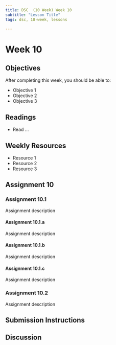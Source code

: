 ```yaml
---
title: DSC  (10 Week) Week 10
subtitle: "Lesson Title"
tags: dsc, 10-week, lessons

---
```


# Week 10

## Objectives

After completing this week, you should be able to:

* Objective 1
* Objective 2
* Objective 3

## Readings

* Read ...

## Weekly Resources

* Resource 1
* Resource 2
* Resource 3

## Assignment 10

### Assignment 10.1

Assignment description

#### Assignment 10.1.a

Assignment description

#### Assignment 10.1.b

Assignment description

#### Assignment 10.1.c

Assignment description

### Assignment 10.2

Assignment description

## Submission Instructions

## Discussion